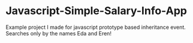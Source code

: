 # Javascript-Simple-Salary-Info-App
Example project I made for javascript prototype based inheritance event.
Searches only by the names Eda and Eren!

